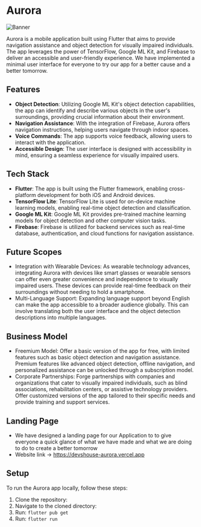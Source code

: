 # Aurora


<img src="https://img.freepik.com/free-photo/metaverse-avatar-collage-concept_52683-96429.jpg?w=996&t=st=1710648001~exp=1710648601~hmac=f6ee6a3fe2a4bb9a7f31a829555a6efee5dcecb45d3a488af74d29d824212223" alt="Banner">



Aurora is a mobile application built using Flutter that aims to provide navigation assistance and object detection for visually impaired individuals. The app leverages the power of TensorFlow, Google ML Kit, and Firebase to deliver an accessible and user-friendly experience. We have implemented a minimal user interface for everyone to try our app for a better cause and a better tomorrow.

## Features

- **Object Detection**: Utilizing Google ML Kit's object detection capabilities, the app can identify and describe various objects in the user's surroundings, providing crucial information about their environment.
- **Navigation Assistance**: With the integration of Firebase, Aurora offers navigation instructions, helping users navigate through indoor spaces.
- **Voice Commands**: The app supports voice feedback, allowing users to interact with the application.
- **Accessible Design**: The user interface is designed with accessibility in mind, ensuring a seamless experience for visually impaired users.

## Tech Stack

- **Flutter**: The app is built using the Flutter framework, enabling cross-platform development for both iOS and Android devices.
- **TensorFlow Lite**: TensorFlow Lite is used for on-device machine learning models, enabling real-time object detection and classification.
- **Google ML Kit**: Google ML Kit provides pre-trained machine learning models for object detection and other computer vision tasks.
- **Firebase**: Firebase is utilized for backend services such as real-time database, authentication, and cloud functions for navigation assistance.

## Future Scopes
- Integration with Wearable Devices: As wearable technology advances, integrating Aurora with devices like smart glasses or wearable sensors can offer even greater convenience and independence to visually impaired users. These devices can provide real-time feedback on their surroundings without needing to hold a smartphone.
- Multi-Language Support: Expanding language support beyond English can make the app accessible to a broader audience globally. This can involve translating both the user interface and the object detection descriptions into multiple languages.

## Business Model
- Freemium Model: Offer a basic version of the app for free, with limited features such as basic object detection and navigation assistance. Premium features like advanced object detection, offline navigation, and personalized assistance can be unlocked through a subscription model.
- Corporate Partnerships: Forge partnerships with companies and organizations that cater to visually impaired individuals, such as blind associations, rehabilitation centers, or assistive technology providers. Offer customized versions of the app tailored to their specific needs and provide training and support services.

## Landing Page
- We have designed a landing page for our Application to to give everyone a quick glance of what we have made and what we are doing to do to create a better tomorrow
- Website link -> https://devshouse-aurora.vercel.app

## Setup

To run the Aurora app locally, follow these steps:

1. Clone the repository:
2. Navigate to the cloned directory:
3. Run: `flutter pub get`
4. Run: `flutter run`
 
